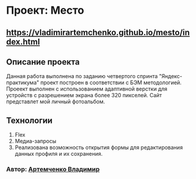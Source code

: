 # Проект: Место
https://vladimirartemchenko.github.io/mesto/index.html
------
## **Описание проекта**
Данная работа выполнена по заданию четвертого спринта "Яндекс-практикума" проект построен в соответствии с БЭМ методологией.
Проеект выполнен с использованием адаптивной верстки для устройств с разрешением экрана более 320 пикселей. Сайт представлет мой личный фотоальбом.
## **Технологии**
1. Flex
2. Медиа-запросы
3. Реализована возможность открытия формы для редактирования данных профиля и их сохранения.


### Автор: [Артемченко Владимир](mailto:voartemchenko@gmail.com)